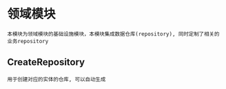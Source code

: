 # 领域模块

    本模块为领域模块的基础设施模块，本模块集成数据仓库(repository), 同时定制了相关的业务repository

## CreateRepository

    用于创建对应的实体的仓库, 可以自动生成
